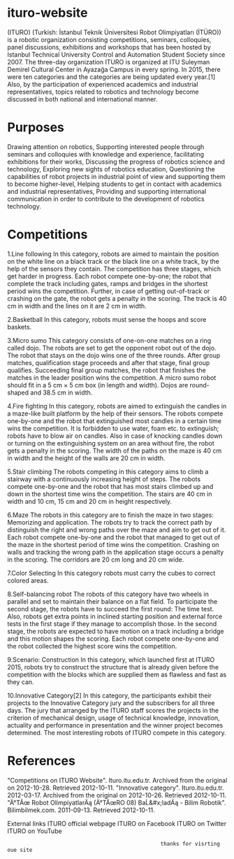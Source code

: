 # ituro-website

(ITURO) (Turkish: İstanbul Teknik Üniversitesi Robot Olimpiyatları (İTÜRO)) is a robotic organization consisting competitions, seminars, colloquies, panel discussions, exhibitions and workshops that has been hosted by Istanbul Technical University Control and Automation Student Society since 2007. The three-day organization ITURO is organized at ITU Suleyman Demirel Cultural Center in Ayazağa Campus in every spring. In 2015, there were ten categories and the categories are being updated every year.[1] Also, by the participation of experienced academics and industrial representatives, topics related to robotics and technology become discussed in both national and international manner.

# Purposes
Drawing attention on robotics,
Supporting interested people through seminars and colloquies with knowledge and experience, facilitating exhibitions for their works,
Discussing the progress of robotics science and technology,
Exploring new sights of robotics education,
Questioning the capabilities of robot projects in industrial point of view and supporting them to become higher-level,
Helping students to get in contact with academics and industrial representatives,
Providing and supporting international communication in order to contribute to the development of robotics technology.

# Competitions
1.Line following
In this category, robots are aimed to maintain the position on the white line on a black track or the black line on a white track, by the help of the sensors they contain. The competition has three stages, which get harder in progress. Each robot compete one-by-one; the robot that complete the track including gates, ramps and bridges in the shortest period wins the competition. Further, in case of getting out-of-track or crashing on the gate, the robot gets a penalty in the scoring. The track is 40 cm in width and the lines on it are 2 cm in width.

2.Basketball
In this category, robots must sense the hoops and score baskets.

3.Micro sumo
This category consists of one-on-one matches on a ring called dojo. The robots are set to get the opponent robot out of the dojo. The robot that stays on the dojo wins one of the three rounds. After group matches, qualification stage proceeds and after that stage, final group qualifies. Succeeding final group matches, the robot that finishes the matches in the leader position wins the competition. A micro sumo robot should fit in a 5 cm × 5 cm box (in length and width). Dojos are round-shaped and 38.5 cm in width.

4.Fire fighting
In this category, robots are aimed to extinguish the candles in a maze-like built platform by the help of their sensors. The robots compete one-by-one and the robot that extinguished most candles in a certain time wins the competition. It is forbidden to use water, foam etc. to extinguish; robots have to blow air on candles. Also in case of knocking candles down or turning on the extinguishing system on an area without fire, the robot gets a penalty in the scoring. The width of the paths on the maze is 40 cm in width and the height of the walls are 20 cm in width.

5.Stair climbing
The robots competing in this category aims to climb a stairway with a continuously increasing height of steps. The robots compete one-by-one and the robot that has most stairs climbed up and down in the shortest time wins the competition. The stairs are 40 cm in width and 10 cm, 15 cm and 20 cm in height respectively.

6.Maze
The robots in this category are to finish the maze in two stages: Memorizing and application. The robots try to track the correct path by distinguish the right and wrong paths over the maze and aim to get out of it. Each robot compete one-by-one and the robot that managed to get out of the maze in the shortest period of time wins the competition. Crashing on walls and tracking the wrong path in the application stage occurs a penalty in the scoring. The corridors are 20 cm long and 20 cm wide.

7.Color Selecting
In this category robots must carry the cubes to correct colored areas.

8.Self-balancing robot
The robots of this category have two wheels in parallel and set to maintain their balance on a flat field. To participate the second stage, the robots have to succeed the first round: The time test. Also, robots get extra points in inclined starting position and external force tests in the first stage if they manage to accomplish those. In the second stage, the robots are expected to have motion on a track including a bridge and this motion shapes the scoring. Each robot compete one-by-one and the robot collected the highest score wins the competition.

9.Scenario: Construction
In this category, which launched first at ITURO 2015, robots try to construct the structure that is already given before the competition with the blocks which are supplied them as flawless and fast as they can.

10.Innovative Category[2]
In this category, the participants exhibit their projects to the Innovative Category jury and the subscribers for all three days. The jury that arranged by the ITURO staff scores the projects in the criterion of mechanical design, usage of technical knowledge, innovation, actuality and performance in presentation and the winner project becomes determined. The most interesting robots of ITURO compete in this category.

# References
 "Competitions on ITURO Website". Ituro.itu.edu.tr. Archived from the original on 2012-10-28. Retrieved 2012-10-11.
 "Innovative category". Ituro.itu.edu.tr. 2012-03-17. Archived from the original on 2012-10-26. Retrieved 2012-10-11.
 "Ä°TĂœ Robot OlimpiyatlarÄą (Ä°TĂœRO 08) BaĹ&#x;ladÄą - Bilim Robotik". Bilimbilmek.com. 2011-09-13. Retrieved 2012-10-11.
 
External links
ITURO official webpage
ITURO on Facebook
ITURO on Twitter
ITURO on YouTube 

                                                     thanks for visrting oue site
